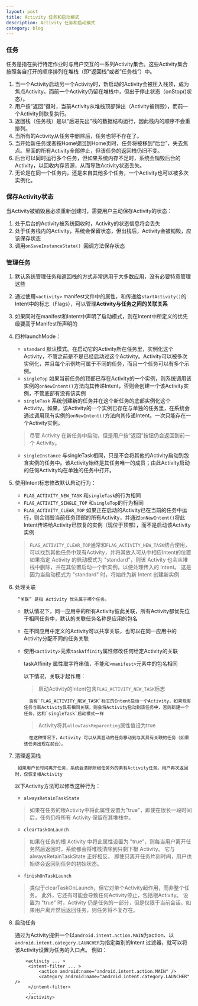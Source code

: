```yaml
---
layout: post
title: Activity 任务和启动模式
description: Activity 任务和启动模式
category: blog
---
```



### 任务

任务是指在执行特定作业时与用户交互的一系列Activity集合。这些Activity集合按照各自打开的顺序排列在堆栈（即“返回栈”或者”任务栈”）中。

1. 当一个Activity启动另一个Activity时，新启动的Activity会被压入栈顶，成为焦点Activity。而前一个Activity仍留在堆栈中，但出于停止状态（onStop()状态）。
2. 用户按“返回”键时，当前Activity从堆栈顶部弹出（Activity被销毁），而前一个Activity则恢复执行。
3. 返回栈（任务栈）是以“后进先出”栈的数据结构运行，因此栈内的顺序不会重排列。
4. 当所有的Activity从任务中删除后，任务也将不存在了。
5. 当开始新任务或者按Home键回到Home页时，任务将被移到“后台”，失去焦点。里面的所有Activity全部停止，但该任务的返回栈仍旧不变。
6. 后台可以同时运行多个任务，但如果系统内存不足时，系统会销毁后台的Activity，以回收内存资源，从而导致Activity状态丢失。
7. 无论是在同一个任务内，还是来自其他多个任务，一个Activity也可以被多次实例化。

### 保存Activity状态

当Activity被销毁且必须重新创建时，需要用户主动保存Activity的状态：

1. 处于后台的Activity被系统回收时，Activity的状态信息将会丢失
2. 处于任务栈内的Activity，系统会保留状态，但出栈后，Activity会被销毁，应该保存状态
3. 调用`onSaveInstanceState() `回调方法保存状态

### 管理任务

1. 默认系统管理任务和返回栈的方式非常适用于大多数应用，没有必要特意管理这些
2. 通过使用`<activity>` manifest文件中的属性，和传递给`startActivity()`的Intent中的标志（Flags），可以管理**Activity与任务之间的关联关系**
3. 如果同时在manifest和Intent中声明了启动模式，则在Intent中所定义的优先级要高于Manifest所声明的
4. 四种launchMode：

    * `standard`  默认模式。在启动它的Activity所在任务里，实例化这个Activity，不管之前是不是已经启动过这个Activity。Activity可以被多次实例化，并且每个示例均可属于不同的任务，而且一个任务可以有多个示例。
    * `singleTop` 如果当前任务的顶部已存在Activity的一个实例，则系统调用该实例的`onNewIntent()`方法向其传递Intent，否则会创建一个该Activity实例，不管底部有没有该实例
    * `singleTask` 系统创建新的任务并在这个新任务的底部实例化这个Activity。如果，该Activity的一个实例已存在与单独的任务里，在系统会通过调用现有实例的`onNewIntent()`方法向其传递Intent。一次只能存在一个Activity实例。
    >  尽管 Activity 在新任务中启动，但是用户按“返回”按钮仍会返回到前一个 Activity。
    >  
    * `singleInstance` 与singleTask相同，只是不会将其他的Activity启动到包含实例的任务中。该Activity始终是其任务唯一的成员；由此Activity启动的任何Activity均在单独的任务中打开。
5. 使用Intent标志修改默认启动行为：

    * `FLAG_ACTIVITY_NEW_TASK` 和`singleTask`的行为相同
    * `FLAG_ACTIVITY_SINGLE_TOP` 和`singleTop`的行为相同
    * `FLAG_ACTIVITY_CLEAR_TOP` 如果正在启动的Activity已在当前的任务中运行，则会销毁当前任务顶部的所有Activity，并通过`onNewIntent()`将此Intent传递给Activity已恢复的实例（现位于顶部），而不是启动该Activity实例
    
    >  `FLAG_ACTIVITY_CLEAR_TOP`通常和`FLAG_ACTIVITY_NEW_TASK`结合使用，可以找到其他任务中现有Activity，并将其放入可从中相应Intent的位置
    >  如果指定 Activity 的启动模式为 "standard"，则该 Activity 也会从堆栈中删除，并在其位置启动一个新实例，以便处理传入的 Intent。 这是因为当启动模式为 "standard" 时，将始终为新 Intent 创建新实例
    
6. 处理关联

        “关联” 是指 Activity 优先属于哪个任务。
    * 默认情况下，同一应用中的所有Activity彼此关联，所有Activity都优先位于相同任务中，默认的关联任务名称是应用的包名
    * 在不同应用中定义的Activity可以共享关联，也可以在同一应用中的Activity分配不同的任务关联
    * 使用`<activity>`元素`taskAffinity`属性修改任何给定Activity的关联
    
        taskAffinity 属性取字符串值，不能和`<manifest>`元素中的包名相同 

        以下情况，关联才起作用：
        > 启动Activity的Intent包含`FLAG_ACTIVITY_NEW_TASK`标志
           
            含有`FLAG_ACTIVITY_NEW_TASK`标志的Intent启动一个Activity，如果现有任务与新Activity具有相同关联，则会将Activity启动到该任务中，否则新建一个任务，这和`singleTask`启动模式一样
        > Activity将其`allowTaskReparenting`属性值设为true
        
            在这种情况下，Activity 可以从其启动的任务移动到与其具有关联的任务（如果该任务出现在前台）。

7. 清理返回栈
    
        如果用户长时间离开任务，系统会清除除根任务外的素有Activity任务。用户再次返回时，仅恢复根Activity

    以下Activity方法可以修改这种行为：

    * `alwaysRetainTaskState` 
    > 如果在任务的根Activity中将此属性设置为"true"，即使在很长一段时间后，任务仍将所有 Activity 保留在其堆栈中。
    * `clearTaskOnLaunch`
    > 如果在任务的根 Activity 中将此属性设置为 "true"，则每当用户离开任务然后返回时，系统都会将堆栈清除到只剩下根 Activity。 它与 alwaysRetainTaskState 正好相反。 即使只离开任务片刻时间，用户也始终会返回到任务的初始状态。
    * `finishOnTaskLaunch`
    > 类似于clearTaskOnLaunch，但它对单个Activity起作用，而非整个任务。 此外，它还有可能会导致任何Activity停止，包括根Activity。 设置为 "true" 时，Activity 仍是任务的一部分，但是仅限于当前会话。如果用户离开然后返回任务，则任务将不复存在。

8. 启动任务
   
    通过为Activity提供一个以`android.intent.action.MAIN`为action、以`android.intent.category.LAUNCHER`为指定类别的Intent 过滤器，就可以将该Activity设置为任务的入口点。 例如：

           <activity ... >
            <intent-filter ... >
                <action android:name="android.intent.action.MAIN" />
                <category android:name="android.intent.category.LAUNCHER" />
            </intent-filter>
            ...
           </activity>



